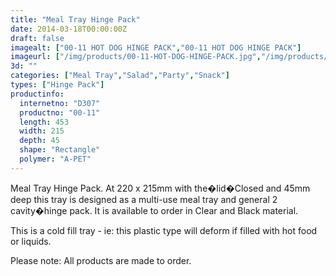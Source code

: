 ```yaml
---
title: "Meal Tray Hinge Pack"
date: 2014-03-18T00:00:00Z
draft: false
imagealt: ["00-11 HOT DOG HINGE PACK","00-11 HOT DOG HINGE PACK"]
imageurl: ["/img/products/00-11-HOT-DOG-HINGE-PACK.jpg","/img/products/00-11-HOT-DOG-HINGE-PACK2.jpg"]
3d: ""
categories: ["Meal Tray","Salad","Party","Snack"]
types: ["Hinge Pack"]
productinfo:
  internetno: "D307"
  productno: "00-11"
  length: 453
  width: 215
  depth: 45
  shape: "Rectangle"
  polymer: "A-PET"
---
```

Meal Tray Hinge Pack. At 220 x 215mm with the�lid�Closed and 45mm deep this tray is designed as a multi-use meal tray and general 2 cavity�hinge pack. It is available to order in Clear and Black material.

This is a cold fill tray - ie: this plastic type will deform if filled with hot food or liquids.

Please note: All products are made to order.